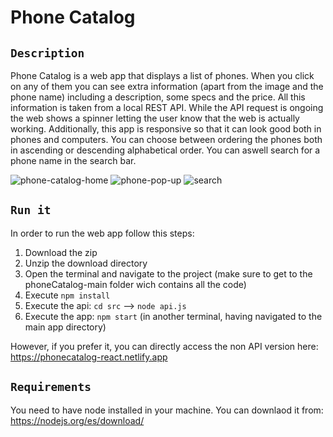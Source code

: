 # Phone Catalog

## `Description`
Phone Catalog is a web app that displays a list of phones. When you click on any of them you can see extra information (apart from the image and the phone name) including a description, some specs and the price. All this information is taken from a local REST API. While the API request is ongoing the web shows a spinner letting the user know that the web is actually working. Additionally, this app is responsive so that it can look good both in phones and computers. You can choose between ordering the phones both in ascending or descending alphabetical order. You can aswell search for a phone name in the search bar. 

![phone-catalog-home](https://user-images.githubusercontent.com/78595379/140080615-441844d1-cea7-4bc3-8ec9-5a2cbe155036.PNG)
![phone-pop-up](https://user-images.githubusercontent.com/78595379/140080892-d746345e-2c8e-48dc-b15d-8905f60fc8a1.PNG)
![search](https://user-images.githubusercontent.com/78595379/140081197-23099cae-9154-4619-87bd-23461a276915.PNG)

## `Run it`
In order to run the web app follow this steps:
1. Download the zip
2. Unzip the download directory
3. Open the terminal and navigate to the project (make sure to get to the phoneCatalog-main folder wich contains all the code)
4. Execute `npm install`
5. Execute the api: `cd src` -->  `node api.js`
6. Execute the app: `npm start` (in another terminal, having navigated to the main app directory)

However, if you prefer it, you can directly access the non API version here: https://phonecatalog-react.netlify.app

## `Requirements`

You need to have node installed in your machine. You can downlaod it from: https://nodejs.org/es/download/

